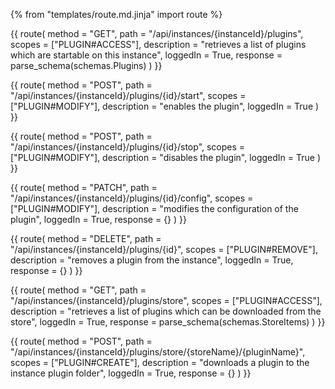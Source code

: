 {% from "templates/route.md.jinja" import route %}

{{ route(
  method = "GET",
  path = "/api/instances/{instanceId}/plugins",
  scopes = ["PLUGIN#ACCESS"],
  description = "retrieves a list of plugins which are startable on this instance",
  loggedIn = True,
  response = parse_schema(schemas.Plugins)
) }}

{{ route(
  method = "POST",
  path = "/api/instances/{instanceId}/plugins/{id}/start",
  scopes = ["PLUGIN#MODIFY"],
  description = "enables the plugin",
  loggedIn = True
) }}

{{ route(
  method = "POST",
  path = "/api/instances/{instanceId}/plugins/{id}/stop",
  scopes = ["PLUGIN#MODIFY"],
  description = "disables the plugin",
  loggedIn = True
) }}

{{ route(
  method = "PATCH",
  path = "/api/instances/{instanceId}/plugins/{id}/config",
  scopes = ["PLUGIN#MODIFY"],
  description = "modifies the configuration of the plugin",
  loggedIn = True,
  response = {}
) }}

{{ route(
  method = "DELETE",
  path = "/api/instances/{instanceId}/plugins/{id}",
  scopes = ["PLUGIN#REMOVE"],
  description = "removes a plugin from the instance",
  loggedIn = True,
  response = {}
) }}

{{ route(
  method = "GET",
  path = "/api/instances/{instanceId}/plugins/store",
  scopes = ["PLUGIN#ACCESS"],
  description = "retrieves a list of plugins which can be downloaded from the store",
  loggedIn = True,
  response = parse_schema(schemas.StoreItems)
) }}

{{ route(
  method = "POST",
  path = "/api/instances/{instanceId}/plugins/store/{storeName}/{pluginName}",
  scopes = ["PLUGIN#CREATE"],
  description = "downloads a plugin to the instance plugin folder",
  loggedIn = True,
  response = {}
) }}